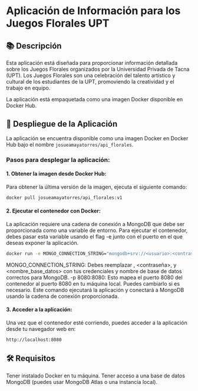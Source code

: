 # Aplicación de Información para los Juegos Florales UPT

## 📚 Descripción
Esta aplicación está diseñada para proporcionar información detallada sobre los Juegos Florales organizados por la Universidad Privada de Tacna (UPT). Los Juegos Florales son una celebración del talento artístico y cultural de los estudiantes de la UPT, promoviendo la creatividad y el trabajo en equipo.

La aplicación está empaquetada como una imagen Docker disponible en Docker Hub.

## 🚀 Despliegue de la Aplicación
La aplicación se encuentra disponible como una imagen Docker en Docker Hub bajo el nombre `josueamayatorres/api_florales`.

### Pasos para desplegar la aplicación:

#### 1. Obtener la imagen desde Docker Hub:
Para obtener la última versión de la imagen, ejecuta el siguiente comando:

```bash
docker pull josueamayatorres/api_florales:v1
```

#### 2. Ejecutar el contenedor con Docker:
La aplicación requiere una cadena de conexión a MongoDB que debe ser proporcionada como una variable de entorno. Para ejecutar el contenedor, debes pasar esta variable usando el flag -e junto con el puerto en el que deseas exponer la aplicación.

```bash
docker run -e MONGO_CONNECTION_STRING="mongodb+srv://<usuario>:<contraseña>@cluster0.mongodb.net/<nombre_base_datos>?retryWrites=true&w=majority" -p 8080:8080 josueamayatorres/api_florales:v1
```
MONGO_CONNECTION_STRING: Debes reemplazar <usuario>, <contraseña>, y <nombre_base_datos> con tus credenciales y nombre de base de datos correctos para MongoDB.
-p 8080:8080: Esto mapea el puerto 8080 del contenedor al puerto 8080 en tu máquina local. Puedes cambiarlo si es necesario.
Este comando ejecutará la aplicación y conectará a MongoDB usando la cadena de conexión proporcionada.

#### 3. Acceder a la aplicación:
Una vez que el contenedor esté corriendo, puedes acceder a la aplicación desde tu navegador web en:

```text
http://localhost:8080
```

## 🛠️ Requisitos
Tener instalado Docker en tu máquina.
Tener acceso a una base de datos MongoDB (puedes usar MongoDB Atlas o una instancia local).
